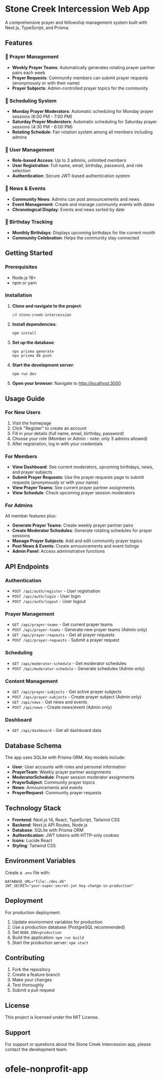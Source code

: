 # Stone Creek Intercession Web App

A comprehensive prayer and fellowship management system built with Next.js, TypeScript, and Prisma.

## Features

### 🙏 Prayer Management
- **Weekly Prayer Teams**: Automatically generates rotating prayer partner pairs each week
- **Prayer Requests**: Community members can submit prayer requests (anonymously or with their name)
- **Prayer Subjects**: Admin-controlled prayer topics for the community

### 📅 Scheduling System
- **Monday Prayer Moderators**: Automatic scheduling for Monday prayer sessions (6:00 PM - 7:00 PM)
- **Saturday Prayer Moderators**: Automatic scheduling for Saturday prayer sessions (4:30 PM - 6:00 PM)
- **Rotating Schedule**: Fair rotation system among all members including admins

### 👥 User Management
- **Role-based Access**: Up to 3 admins, unlimited members
- **User Registration**: Full name, email, birthday, password, and role selection
- **Authentication**: Secure JWT-based authentication system

### 📰 News & Events
- **Community News**: Admins can post announcements and news
- **Event Management**: Create and manage community events with dates
- **Chronological Display**: Events and news sorted by date

### 🎂 Birthday Tracking
- **Monthly Birthdays**: Displays upcoming birthdays for the current month
- **Community Celebration**: Helps the community stay connected

## Getting Started

### Prerequisites
- Node.js 18+ 
- npm or yarn

### Installation

1. **Clone and navigate to the project**:
   ```bash
   cd stone-creek-intercession
   ```

2. **Install dependencies**:
   ```bash
   npm install
   ```

3. **Set up the database**:
   ```bash
   npx prisma generate
   npx prisma db push
   ```

4. **Start the development server**:
   ```bash
   npm run dev
   ```

5. **Open your browser**:
   Navigate to [http://localhost:3000](http://localhost:3000)

## Usage Guide

### For New Users
1. Visit the homepage
2. Click "Register" to create an account
3. Fill in your details (full name, email, birthday, password)
4. Choose your role (Member or Admin - note: only 3 admins allowed)
5. After registration, log in with your credentials

### For Members
- **View Dashboard**: See current moderators, upcoming birthdays, news, and prayer subjects
- **Submit Prayer Requests**: Use the prayer requests page to submit requests (anonymously or with your name)
- **View Prayer Teams**: See current prayer partner assignments
- **View Schedule**: Check upcoming prayer session moderators

### For Admins
All member features plus:
- **Generate Prayer Teams**: Create weekly prayer partner pairs
- **Create Moderator Schedules**: Generate rotating schedules for prayer sessions
- **Manage Prayer Subjects**: Add and edit community prayer topics
- **Post News & Events**: Create announcements and event listings
- **Admin Panel**: Access administrative functions

## API Endpoints

### Authentication
- `POST /api/auth/register` - User registration
- `POST /api/auth/login` - User login
- `POST /api/auth/logout` - User logout

### Prayer Management
- `GET /api/prayer-teams` - Get current prayer teams
- `POST /api/prayer-teams` - Generate new prayer teams (Admin only)
- `GET /api/prayer-requests` - Get all prayer requests
- `POST /api/prayer-requests` - Submit a prayer request

### Scheduling
- `GET /api/moderator-schedule` - Get moderator schedules
- `POST /api/moderator-schedule` - Generate schedules (Admin only)

### Content Management
- `GET /api/prayer-subjects` - Get active prayer subjects
- `POST /api/prayer-subjects` - Create prayer subject (Admin only)
- `GET /api/news` - Get news and events
- `POST /api/news` - Create news/event (Admin only)

### Dashboard
- `GET /api/dashboard` - Get all dashboard data

## Database Schema

The app uses SQLite with Prisma ORM. Key models include:
- **User**: User accounts with roles and personal information
- **PrayerTeam**: Weekly prayer partner assignments
- **ModeratorSchedule**: Prayer session moderator assignments
- **PrayerSubject**: Community prayer topics
- **News**: Announcements and events
- **PrayerRequest**: Community prayer requests

## Technology Stack

- **Frontend**: Next.js 14, React, TypeScript, Tailwind CSS
- **Backend**: Next.js API Routes, Node.js
- **Database**: SQLite with Prisma ORM
- **Authentication**: JWT tokens with HTTP-only cookies
- **Icons**: Lucide React
- **Styling**: Tailwind CSS

## Environment Variables

Create a `.env` file with:
```
DATABASE_URL="file:./dev.db"
JWT_SECRET="your-super-secret-jwt-key-change-in-production"
```

## Deployment

For production deployment:
1. Update environment variables for production
2. Use a production database (PostgreSQL recommended)
3. Set `NODE_ENV=production`
4. Build the application: `npm run build`
5. Start the production server: `npm start`

## Contributing

1. Fork the repository
2. Create a feature branch
3. Make your changes
4. Test thoroughly
5. Submit a pull request

## License

This project is licensed under the MIT License.

## Support

For support or questions about the Stone Creek Intercession app, please contact the development team.
# ofele-nonprofit-app
